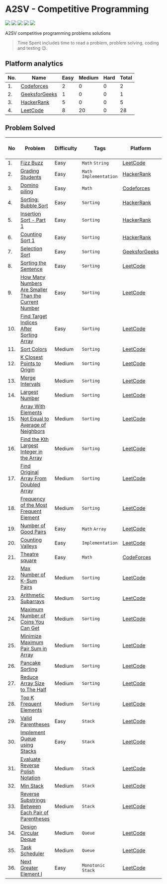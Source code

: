 # A2SV - Competitive Programming
<p align="left">
  <img src="https://img.shields.io/badge/Problem Solved-36-green?style=for-the-badge" />
  <img src="https://img.shields.io/badge/Total%20Tries-49-red?style=for-the-badge" />
  <img src="https://img.shields.io/badge/Total%20Time%20Spent-465 Min-blue?style=for-the-badge" />
  <img src="https://img.shields.io/badge/35-yellow?style=for-the-badge&logo=python" />
  <img src="https://img.shields.io/badge/1-teal?style=for-the-badge&logo=cplusplus" />
</p>
A2SV competitive programming problems solutions

> Time Spent includes time to read a problem, problem solving, coding and testing :wink:.

## Platform analytics
| No. | Name | Easy | Medium | Hard | Total |
| --- | ---- | ---- | ------ | ---- | ----- |
| 1. | [Codeforces](https://codeforces.com/pofile/wende) | 2 | 0 | 0 | 2 |
| 2. | [GeeksforGeeks](https://auth.geeksforgeeks.org/user/wendiradame/) | 1 | 0 | 0 | 1 |
| 3. | [HackerRank](https://www.hackerrank.com/Wendirad) | 5 | 0 | 0 | 5 |
| 4. | [LeetCode](https://leetcode.com/Wendirad) | 8 | 20 | 0 | 28 |

## Problem Solved

| No | Problem | Difficulty | Tags | Platform | Tries | Time Spent (Min) | Programming Language |
| -- | ----- | ----| --------| ----- | ----- | ---------- | -------------------- |
| 1. | [Fizz Buzz](https://leetcode.com/problems/fizz-buzz/) | Easy | `Math` `String` | [LeetCode](#platform-analytics) | [**#1**](https://github.com/wendirad/competitive-programming/blob/main/leetcode/easy/fizz-buzz.py) | 2 | Python |
| 2. | [Grading Students](https://www.hackerrank.com/challenges/grading/problem)| Easy | `Math` `Implementation` | [HackerRank](#platform-analytics) | [**#1**](https://github.com/wendirad/competitive-programming/blob/main/hackerrank/easy/grading.py) | 6 | Python |
| 3. | [Domino piling](https://codeforces.com/problemset/problem/50/A) | Easy | `Math` | [Codeforces](#platform-analytics) | [#1](https://github.com/wendirad/competitive-programming/blob/main/codeforces/easy/domino-piling.py) | 10 | Python |
| 4. | [Sorting: Bubble Sort](https://www.hackerrank.com/challenges/ctci-bubble-sort/problem) | Easy | `Sorting` | [HackerRank](#platform-analytics)  | [**#1**](https://github.com/wendirad/competitive-programming/blob/main/hackerrank/easy/ctci-bubble-sort.cpp) | 5 | C++ |
| 5. | [Insertion Sort - Part 1](https://www.hackerrank.com/challenges/insertionsort1/problem) | Easy | `Sorting` | [HackerRank](#platform-analytics) | [**#1**](https://github.com/wendirad/competitive-programming/blob/main/hackerrank/easy/insertionsort1.py) | 11 | Python |
| 6. | [Counting Sort 1](https://www.hackerrank.com/challenges/countingsort1/problem) | Easy | `Sorting` | [HackerRank](#platform-analytics) | [**#2**](https://github.com/wendirad/competitive-programming/blob/main/hackerrank/easy/countingsort1.py) | 5 | Python |
| 7. | [Selection Sort](https://practice.geeksforgeeks.org/problems/selection-sort/1) | Easy | `Sorting` | [GeeksforGeeks](#platform-analytics) | [**#1**](https://github.com/wendirad/competitive-programming/blob/main/geeksforgeeks/easy/selection-sort.py) | 2 | Python |
| 8. | [Sorting the Sentence](https://leetcode.com/problems/sorting-the-sentence/) | Easy | `Sorting` | [LeetCode](#platform-analytics) | [**#1**](https://github.com/wendirad/competitive-programming/blob/main/leetcode/easy/sorting-the-sentence.py) | 3 | Python |
| 9. | [How Many Numbers Are Smaller Than the Current Number](https://leetcode.com/problems/how-many-numbers-are-smaller-than-the-current-number/) | Easy | `Sorting` | [LeetCode](#platform-analytics) | [**#1**](https://github.com/wendirad/competitive-programming/blob/main/leetcode/easy/how-many-numbers-are-smaller-than-the-current-number.py) | 2 | Python |
| 10. | [Find Target Indices After Sorting Array](https://leetcode.com/problems/find-target-indices-after-sorting-array/) | Easy | `Sorting` | [LeetCode](#platform-analytics) | [**#1**](https://github.com/wendirad/competitive-programming/blob/main/leetcode/easy/find-target-indices-after-sorting-array.py) | 2 | Python |
| 11. | [Sort Colors](https://leetcode.com/problems/sort-colors/) | Medium | `Sorting` | [LeetCode](#platform-analytics) | [**#1**](https://github.com/wendirad/competitive-programming/blob/main/leetcode/medium/sort-colors.py) | 5 | Python |
| 12. | [K Closest Points to Origin](https://leetcode.com/problems/k-closest-points-to-origin/) | Medium | `Sorting` | [LeetCode](#platform-analytics) | [**#1**](https://github.com/wendirad/competitive-programming/blob/main/leetcode/medium/k-closest-points-to-origin.py) | 2 | Python |
| 13. | [Merge Intervals](https://leetcode.com/problems/merge-intervals/) | Medium | `Sorting` | [LeetCode](#platform-analytics) | [**#2**](https://github.com/wendirad/competitive-programming/blob/main/leetcode/medium/merge-intervals.py) | 8 | Python |
| 14. | [Largest Number](https://leetcode.com/problems/largest-number/) | Medium | `Sorting` | [LeetCode](#platform-analytics) | [**#4**](https://github.com/wendirad/competitive-programming/blob/main/leetcode/medium/largest-number.py) | 57 | Python |
| 15. | [Array With Elements Not Equal to Average of Neighbors](https://leetcode.com/problems/array-with-elements-not-equal-to-average-of-neighbors/) | Medium | `Sorting` | [LeetCode](#platform-analytics) | [**#2**](https://github.com/wendirad/competitive-programming/blob/main/leetcode/medium/array-with-elements-not-equal-to-average-of-neighbors.py) | 22 | Python |
| 16. | [Find the Kth Largest Integer in the Array](https://leetcode.com/problems/find-the-kth-largest-integer-in-the-array/) | Medium | `Sorting` | [LeetCode](#platform-analytics) | [**#1**](https://github.com/wendirad/competitive-programming/blob/main/leetcode/medium/find-the-kth-largest-integer-in-the-array.py) | 2 | Python |
| 17. | [Find Original Array From Doubled Array](https://leetcode.com/problems/find-original-array-from-doubled-array/) | Medium | `Sorting` | [LeetCode](#platform-analytics) | [**#1**](https://github.com/wendirad/competitive-programming/blob/main/leetcode/medium/find-original-array-from-doubled-array.py) | 15 | Python |
| 18. | [Frequency of the Most Frequent Element](https://leetcode.com/problems/frequency-of-the-most-frequent-element/) | Medium | `Sorting` | [LeetCode](#platform-analytics) | [**#3**](https://github.com/wendirad/competitive-programming/blob/main/leetcode/medium/frequency-of-the-most-frequent-element.py) | 102 | Python |
| 19. | [Number of Good Pairs](https://leetcode.com/problems/number-of-good-pairs/) | Easy | `Math` `Array` | [LeetCode](#platform-analytics) | [**#1**](https://github.com/wendirad/competitive-programming/blob/main/leetcode/easy/number-of-good-pairs.py) | 1 | Python |
| 20. | [Counting Valleys](https://www.hackerrank.com/challenges/counting-valleys/problem) | Easy | `Implementation` | [LeetCode](#platform-analytics) | [**#1**](https://github.com/wendirad/competitive-programming/blob/main/hackerrank/easy/counting-valleys.py) | 12 | Python |
| 21. | [Theatre square](https://codeforces.com/problemset/problem/1/A) | Easy | `Math` | [CodeForces](#platform-analytics) | [**#1**](https://github.com/wendirad/competitive-programming/blob/main/codeforces/easy/theatre-square.py) | 2 | Python |
| 22. | [Max Number of K-Sum Pairs](https://leetcode.com/problems/max-number-of-k-sum-pairs/) | Medium | `Sorting` | [LeetCode](#platform-analytics) | [**#3**](https://github.com/wendirad/competitive-programming/blob/main/leetcode/medium/max-number-of-k-sum-pairs.py) | 42 | Python |
| 23. | [Arithmetic Subarrays](https://leetcode.com/problems/arithmetic-subarrays/) | Medium | `Sorting` | [LeetCode](#platform-analytics) | [**#1**](https://github.com/wendirad/competitive-programming/blob/main/leetcode/medium/arithmetic-subarrays.py) | 6 | Python |
| 24. | [Maximum Number of Coins You Can Get](https://leetcode.com/problems/maximum-number-of-coins-you-can-get/) | Medium | `Sorting` | [LeetCode](#platform-analytics) | [**#1**](https://github.com/wendirad/competitive-programming/blob/main/leetcode/medium/maximum-number-of-coins-you-can-get.py) | 9 | Python |
| 25. | [Minimize Maximum Pair Sum in Array](https://leetcode.com/problems/minimize-maximum-pair-sum-in-array/) | Medium | `Sorting` | [LeetCode](#platform-analytics) | [**#1**](https://github.com/wendirad/competitive-programming/blob/main/leetcode/medium/minimize-maximum-pair-sum-in-array.py) | 6 | Python |
| 26. | [Pancake Sorting](https://leetcode.com/problems/pancake-sorting/) | Medium | `Sorting` | [LeetCode](#platform-analytics) | [**#1**](https://github.com/wendirad/competitive-programming/blob/main/leetcode/medium/pancake-sorting.py) | 26 | Python |
| 27. | [Reduce Array Size to The Half](https://leetcode.com/problems/reduce-array-size-to-the-half/) | Medium | `Sorting` | [LeetCode](#platform-analytics) | [**#1**](https://github.com/wendirad/competitive-programming/blob/main/leetcode/medium/reduce-array-size-to-the-half.py) | 4 | Python |
| 28. | [Top K Frequent Elements](https://leetcode.com/problems/top-k-frequent-elements/) | Medium | `Sorting` | [LeetCode](#platform-analytics) | [**#1**](https://github.com/wendirad/competitive-programming/blob/main/leetcode/medium/top-k-frequent-elements.py) | 2 | Python |
| 29. | [Valid Parentheses](https://leetcode.com/problems/valid-parentheses/) | Easy | `Stack` | [LeetCode](#platform-analytics) | [**#1**](https://github.com/wendirad/competitive-programming/blob/main/leetcode/easy/valid-parentheses.py) | 2 | Python |
| 30. | [Implement Queue using Stacks](https://leetcode.com/problems/implement-queue-using-stacks/) | Easy | `Stack` | [LeetCode](#platform-analytics) | [**#1**](https://github.com/wendirad/competitive-programming/blob/main/leetcode/easy/implement-queue-using-stacks.py) | 2 | Python |
| 31. | [Evaluate Reverse Polish Notation](https://leetcode.com/problems/evaluate-reverse-polish-notation/) | Medium | `Stack` | [LeetCode](#platform-analytics) | [**#1**](https://github.com/wendirad/competitive-programming/blob/main/leetcode/medium/evaluate-reverse-polish-notation.py) | 5 | Python |
| 32. | [Min Stack](https://leetcode.com/problems/min-stack/) | Medium | `Stack` | [LeetCode](#platform-analytics) | [**#3**](https://github.com/wendirad/competitive-programming/blob/main/leetcode/medium/min-stack.py) | 20 | Python |
| 33. | [Reverse Substrings Between Each Pair of Parentheses](https://leetcode.com/problems/reverse-substrings-between-each-pair-of-parentheses/) | Medium | `Stack` | [LeetCode](#platform-analytics) | [**#1**](https://github.com/wendirad/competitive-programming/blob/main/leetcode/medium/reverse-substrings-between-each-pair-of-parentheses.py) | 5 | Python |
| 34. | [Design Circular Deque](https://leetcode.com/problems/design-circular-deque/) | Medium | `Queue` | [LeetCode](#platform-analytics) | [**#2**](https://github.com/wendirad/competitive-programming/blob/main/leetcode/medium/design-circular-deque.py) | 20 | Python |
| 35. | [Task Scheduler](https://leetcode.com/problems/task-scheduler/) | Medium | `Queue` | [LeetCode](#platform-analytics) | [**#1**](https://github.com/wendirad/competitive-programming/blob/main/leetcode/medium/task-scheduler.py) | 33 | Python |
| 36. | [Next Greater Element I](https://leetcode.com/problems/next-greater-element-i/) | Easy | `Monotonic Stack` | [LeetCode](#platform-analytics) | [**#1**](https://github.com/wendirad/competitive-programming/blob/main/leetcode/medium/next-greater-element-i.py) | 13 | Python |
